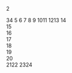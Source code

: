 
<!DOCTYPE html>
2
<html lang="en">
3
​
4
<head>
5
    <meta charset="UTF-8">
6
    <meta http-equiv="X-UA-Compatible" content="IE=edge">
7
    <meta name="viewport" content="width=device-width, initial-scale=1.0">
8
    <title>Grid Asignment</title>
9
    <link rel="stylesheet" href="grid.css">
10
​
11
</head>
12
​
13
<body>
14
    <div class="grid-container">
15
        <div class="grid-item item1"></div>
16
        <div class="grid-item item2"></div>
17
        <div class="grid-item item3"></div>
18
        <div class="grid-item item4"></div>
19
        <div class="grid-item item5"></div>
20
    </div>
21
​
22
</body>
23
​
24
</html>
